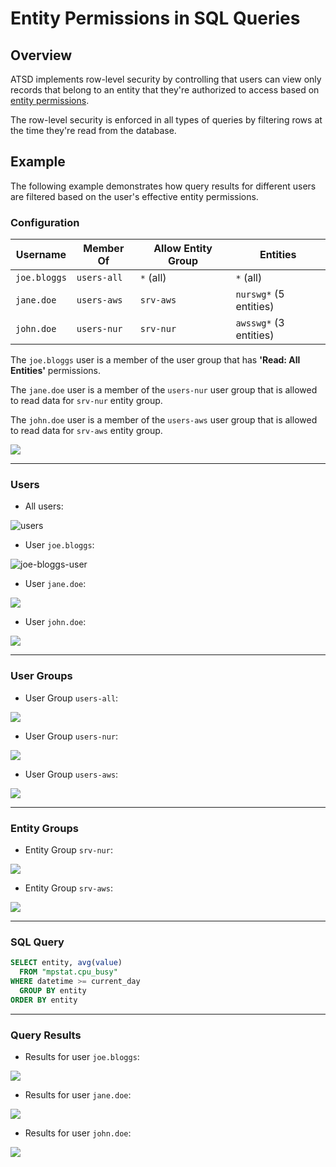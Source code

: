 # Entity Permissions in SQL Queries

## Overview

ATSD implements row-level security by controlling that users can view only records that belong to an entity that they're authorized to access based on [entity permissions](../administration/user-authorization.md#entity-permissions).

The row-level security is enforced in all types of queries by filtering rows at the time they're read from the database.

## Example

The following example demonstrates how query results for different users are filtered based on the user's effective entity permissions.

### Configuration

| **Username** | **Member Of** | **Allow Entity Group** | Entities |
|---|---|---|---|
| `joe.bloggs` | `users-all` | `*` (all) | `*` (all) |
| `jane.doe` | `users-aws` | `srv-aws` | `nurswg*` (5 entities) |
| `john.doe` | `users-nur` | `srv-nur` | `awsswg*` (3 entities) |

The `joe.bloggs` user is a member of the user group that has **'Read: All Entities'** permissions.

The `jane.doe` user is a member of the `users-nur` user group that is allowed to read data for `srv-nur` entity group.

The `john.doe` user is a member of the `users-aws` user group that is allowed to read data for `srv-aws` entity group.

![](./images/sql-permissions.png)

---

### Users

* All users:

![users](./images/users.png)

* User `joe.bloggs`:

![joe-bloggs-user](./images/joe-bloggs-user.png)

* User `jane.doe`:

![](./images/jane-doe-user.png)

* User `john.doe`:

![](./images/john-doe-user.png)

---

### User Groups

* User Group `users-all`:

![](./images/users-all.png)

* User Group `users-nur`:

![](./images/users-nur.png)

* User Group `users-aws`:

![](./images/users-aws.png)

---

### Entity Groups

* Entity Group `srv-nur`:

![](./images/srv-nur.png)

* Entity Group `srv-aws`:

![](./images/srv-aws.png)

---

### SQL Query

```sql
SELECT entity, avg(value)
  FROM "mpstat.cpu_busy"
WHERE datetime >= current_day
  GROUP BY entity
ORDER BY entity
```

---

### Query Results

* Results for user `joe.bloggs`:

![](./images/joe-bloggs-sql.png)

* Results for user `jane.doe`:

![](./images/jane-doe-sql.png)

* Results for user `john.doe`:

![](./images/john-doe-sql.png)
